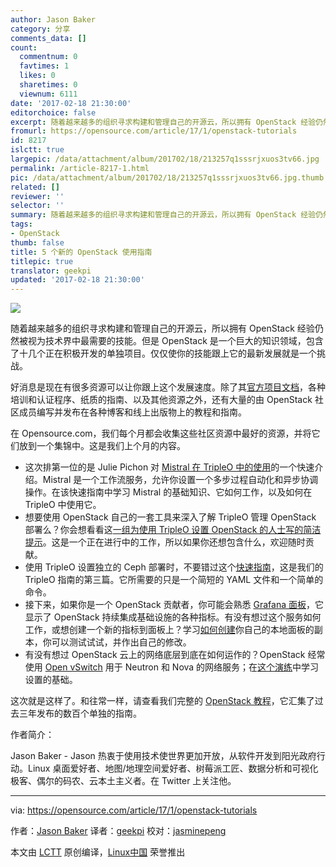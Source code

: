 ```yaml
---
author: Jason Baker
category: 分享
comments_data: []
count:
  commentnum: 0
  favtimes: 1
  likes: 0
  sharetimes: 0
  viewnum: 6111
date: '2017-02-18 21:30:00'
editorchoice: false
excerpt: 随着越来越多的组织寻求构建和管理自己的开源云，所以拥有 OpenStack 经验仍然被视为技术界中最需要的技能。
fromurl: https://opensource.com/article/17/1/openstack-tutorials
id: 8217
islctt: true
largepic: /data/attachment/album/201702/18/213257q1sssrjxuos3tv66.jpg
permalink: /article-8217-1.html
pic: /data/attachment/album/201702/18/213257q1sssrjxuos3tv66.jpg.thumb.jpg
related: []
reviewer: ''
selector: ''
summary: 随着越来越多的组织寻求构建和管理自己的开源云，所以拥有 OpenStack 经验仍然被视为技术界中最需要的技能。
tags:
- OpenStack
thumb: false
title: 5 个新的 OpenStack 使用指南
titlepic: true
translator: geekpi
updated: '2017-02-18 21:30:00'
---
```


![](/data/attachment/album/201702/18/213257q1sssrjxuos3tv66.jpg)


随着越来越多的组织寻求构建和管理自己的开源云，所以拥有 OpenStack 经验仍然被视为技术界中最需要的技能。但是 OpenStack 是一个巨大的知识领域，包含了十几个正在积极开发的单独项目。仅仅使你的技能跟上它的最新发展就是一个挑战。


好消息是现在有很多资源可以让你跟上这个发展速度。除了其[官方项目文档](http://docs.openstack.org/)，各种培训和认证程序、纸质的指南、以及其他资源之外，还有大量的由 OpenStack 社区成员编写并发布在各种博客和线上出版物上的教程和指南。


在 Opensource.com，我们每个月都会收集这些社区资源中最好的资源，并将它们放到一个集锦中。这是我们上个月的内容。


* 这次排第一位的是 Julie Pichon 对 [Mistral 在 TripleO 中的使用](http://www.jpichon.net/blog/2016/12/quick-introduction-mistral-tripleo/)的一个快速介绍。Mistral 是一个工作流服务，允许你设置一个多步过程自动化和异步协调操作。在该快速指南中学习 Mistral 的基础知识、它如何工作，以及如何在 TripleO 中使用它。
* 想要使用 OpenStack 自己的一套工具来深入了解 TripleO 管理 OpenStack 部署么？你会想看看这[一组为使用 TripleO 设置 OpenStack 的人士写的简洁提示](http://www.anstack.com/blog/2016/12/16/printing-tripleo-cheat-sheet.html)。这是一个正在进行中的工作，所以如果你还想包含什么，欢迎随时贡献。
* 使用 TripleO 设置独立的 Ceph 部署时，不要错过这个[快速指南](http://giuliofidente.com/2016/12/tripleo-to-deploy-ceph-standlone.html)，这是我们的 TripleO 指南的第三篇。它所需要的只是一个简短的 YAML 文件和一个简单的命令。
* 接下来，如果你是一个 OpenStack 贡献者，你可能会熟悉 [Grafana 面板](http://grafana.openstack.org/)，它显示了 OpenStack 持续集成基础设施的各种指标。有没有想过这个服务如何工作，或想创建一个新的指标到面板上？学习[如何创建](http://blog.cafarelli.fr/2016/12/local-testing-of-openstack-grafana-dashboard-changes/)你自己的本地面板的副本，你可以测试试试，并作出自己的修改。
* 有没有想过 OpenStack 云上的网络底层到底在如何运作的？OpenStack 经常使用 [Open vSwitch](http://openvswitch.org/) 用于 Neutron 和 Nova 的网络服务；在[这个演练](http://superuser.openstack.org/articles/openvswitch-openstack-sdn/)中学习设置的基础。


这次就是这样了。和往常一样，请查看我们完整的 [OpenStack 教程](https://opensource.com/resources/openstack-tutorials)，它汇集了过去三年发布的数百个单独的指南。


作者简介：


Jason Baker - Jason 热衷于使用技术使世界更加开放，从软件开发到阳光政府行动。Linux 桌面爱好者、地图/地理空间爱好者、树莓派工匠、数据分析和可视化极客、偶尔的码农、云本土主义者。在 Twitter 上关注他。




---


via: <https://opensource.com/article/17/1/openstack-tutorials>


作者：[Jason Baker](https://opensource.com/users/jason-baker) 译者：[geekpi](https://github.com/geekpi) 校对：[jasminepeng](https://github.com/jasminepeng)


本文由 [LCTT](https://github.com/LCTT/TranslateProject) 原创编译，[Linux中国](https://linux.cn/) 荣誉推出